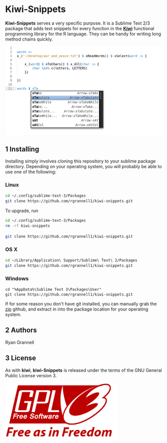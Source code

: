 Kiwi-Snippets
===========================================

**Kiwi-Snippets** serves a very specific purpose. It is a Sublime Text 2/3
package that adds text snippets for every function in the [**Kiwi**](https://github.com/rgrannell1/kiwi)
functional programming library for the R language. They can be handy for writing long
method chains quickly.

<img src = "sample.png"></img>

## 1 Installing

Installing simply involves cloning this repository to your sublime package directory. Depending
on your operating system, you will probably be able to use one of the following:

### Linux

```bash
cd ~/.config/sublime-text-3/Packages
git clone https://github.com/rgrannell1/kiwi-snippets.git
```
To upgrade, run

```bash
cd ~/.config/sublime-text-3/Packages
rm -rf kiwi-snippets

git clone https://github.com/rgrannell1/kiwi-snippets.git
```

### OS X

```bash
cd ~/Library/Application\ Support/Sublime\ Text\ 2/Packages
git clone https://github.com/rgrannell1/kiwi-snippets.git
```


### Windows

```
cd "%AppData%\Sublime Text 3\Packages\User"
git clone https://github.com/rgrannell1/kiwi-snippets.git
```
If for some reason you don't have git installed, you can manually grab the [zip](https://github.com/rgrannell1/kiwi-snippets/archive/master.zip) github, and
extract in into the package location for your operating system.

## 2 Authors

Ryan Grannell

## 3 License

As with **kiwi**, **kiwi-Snippets** is released under the terms of the GNU General Public License version 3.

<img src="gpl3.png" height = "180"> </img>
